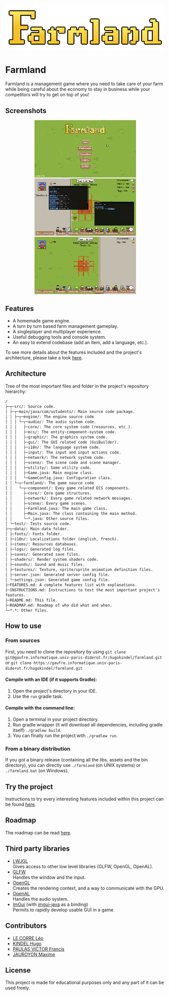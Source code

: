<div align="center">
  <img width="500px" src="images/farmland.png" style="image-rendering: pixelated; image-rendering: -moz-crisp-edges; image-rendering: crisp-edges;">
</div>

# Farmland

Farmland is a management game where you need to take care of your farm while being careful about the economy to stay in business while your competitors will try to get on top of you!

## Screenshots

<div align="center">
    <img src="images/screenshot1.png" height="180px" style="image-rendering: pixelated; image-rendering: -moz-crisp-edges; image-rendering: crisp-edges;">
    <img src="images/screenshot2.png" height="180px" style="image-rendering: pixelated; image-rendering: -moz-crisp-edges; image-rendering: crisp-edges;">
    <img src="images/screenshot3.png" height="180px" style="image-rendering: pixelated; image-rendering: -moz-crisp-edges; image-rendering: crisp-edges;">
</div>

## Features

- A homemade game engine.
- A turn by turn based farm management gameplay.
- A singleplayer and multiplayer experience.
- Useful debugging tools and console system.
- An easy to extend codebase (add an item, add a language, etc.).

To see more details about the features included and the project's architecture, please take a look [here](FEATURES.md).

## Architecture

Tree of the most important files and folder in the project's repository hierarchy:

```
/
├─┬─src/: Source code.
│ ├─┬─main/java/com/ustudents/: Main source code package.
│ │ ├─┬─engine/: The engine source code
│ │ │ └─┬─audio/: The audio system code.
│ │ │   ├─core/: The core system code (resources, etc.).
│ │ │   ├─ecs/: The entity-component-system code.
│ │ │   ├─graphic/: The graphics system code.
│ │ │   ├─gui/: The GUI related code (GuiBuilder).
│ │ │   ├─i18n/: The language system code.
│ │ │   ├─input/: The input and input actions code.
│ │ │   ├─network/: The network system code.
│ │ │   ├─scene/: The scene code and scene manager.
│ │ │   ├─utility/: Some utility code.
│ │ │   ├─Game.java: Main engine class.
│ │ │   └─GameConfig.java: Configuration class.
│ │ └─┬─farmland/: The game source code
│ │   └─┬─component/: Evey game related ECS components.
│ │     ├─core/: Core game structures.
│ │     ├─network/: Every game related network messages.
│ │     ├─scene/: Every game scenes.
│ │     ├─Farmland.java: The main game class.
│ │     ├─Main.java: The class containing the main method.
│ │     └─*.java: Other source files.
│ └─test/: Tests source code.
├─┬─data/: Main data folder.
│ ├─fonts/: Fonts folder.
│ ├─i18n/: Localizations folder (english, french).
│ ├─items/: Resources databases.
│ ├─logs/: Generated log files.
│ ├─saves/: Generated save files.
│ ├─shaders/: Render system shaders code.
│ ├─sounds/: Sound and music files.
│ ├─textures/: Texture, sprite/sprite animation definition files.
│ ├─server.json: Generated server config file.
│ └─settings.json: Generated game config file.
├─FEATURES.md: A complete features list with explanations.
├─INSTRUCTIONS.md: Instructions to test the most important project's features.
├─README.md: This file.
├─ROADMAP.md: Roadmap of who did what and when.
└─*.*: Other files.

```

## How to use

### From sources

First, you need to clone the repository by using `git clone git@gaufre.informatique.univ-paris-diderot.fr:hugokindel/farmland.git` or `git clone https://gaufre.informatique.univ-paris-diderot.fr/hugokindel/farmland.git`

#### Compile with an IDE (if it supports Gradle):

1) Open the project's directory in your IDE.
2) Use the `run` gradle task.

#### Compile with the command line:

1) Open a terminal in your project directory.
2) Run gradle wrapper (it will download all dependencies, including gradle itself) `./gradlew build`.
3) You can finally run the project with `./gradlew run`.

### From a binary distribution

If you got a binary release (containing all the libs, assets and the bin directory), you can directly use `./farmland` (on UNIX systems) or `./farmland.bat` (on Windows).

## Try the project

Instructions to try every interesting features included within this project can be found [here](INSTRUCTIONS.md).

## Roadmap

The roadmap can be read [here](ROADMAP.md).

## Third party libraries

- [LWJGL](https://www.glfw.org/)  
  Gives access to other low level libraries (GLFW, OpenGL, OpenAL).
- [GLFW](https://www.lwjgl.org/)  
  Handles the window and the input.
- [OpenGL](https://www.opengl.org/)  
  Creates the rendering context, and a way to communicate with the GPU.
- [OpenAL](https://www.openal.org/)  
  Handles the audio system.
- [ImGui](https://github.com/ocornut/imgui) (with [imgui-java](https://github.com/SpaiR/imgui-java) as a binding)  
  Permits to rapidly develop usable GUI in a game.

## Contributors

- [LE CORRE Léo](https://gaufre.informatique.univ-paris-diderot.fr/lecorre)
- [KINDEL Hugo](https://gaufre.informatique.univ-paris-diderot.fr/hugokindel)
- [PAULAS VICTOR Francis](https://gaufre.informatique.univ-paris-diderot.fr/paulasvi)
- [JAUROYON Maxime](https://gaufre.informatique.univ-paris-diderot.fr/jauroyon)

## License

This project is made for educational purposes only and any part of it can be used freely.

